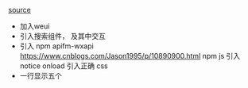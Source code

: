 [source](https://github.com/EastWorld/wechat-app-mall)
- 加入weui
- 引入搜索组件， 及其中交互
- 引入 npm apifm-wxapi  
https://www.cnblogs.com/Jason1995/p/10890900.html  npm
  js 引入
  notice onload 引入正确  css
- 一行显示五个